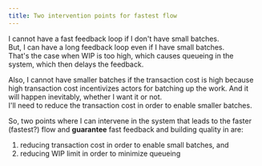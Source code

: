 ```yaml
---
title: Two intervention points for fastest flow
---
```

I cannot have a fast feedback loop if I don't have small batches.  
But, I can have a long feedback loop even if I have small batches.  
That's the case when WIP is too high, which causes queueing in the system, which then delays the feedback.  

Also, I cannot have smaller batches if the transaction cost is high because high transaction cost incentivizes actors for batching up the work. And it will happen inevitably, whether I want it or not.  
I'll need to reduce the transaction cost in order to enable smaller batches.  

So, two points where I can intervene in the system that leads to the faster (fastest?) flow and __guarantee__ fast feedback and building quality in are:  
1. reducing transaction cost in order to enable small batches, and
2. reducing WIP limit in order to minimize queueing
